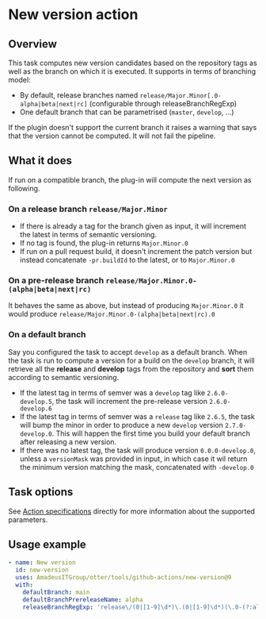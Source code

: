 # New version action

## Overview

This task computes new version candidates based on the repository tags as well as the branch on which it is executed.
It supports in terms of branching model:

* By default, release branches named ``release/Major.Minor[.0-alpha|beta|next|rc]`` (configurable through releaseBranchRegExp)
* One default branch that can be parametrised (``master``, ``develop``, ...)

If the plugin doesn't support the current branch it raises a warning that says that the version cannot be computed.
It will not fail the pipeline.

## What it does

If run on a compatible branch, the plug-in will compute the next version as following.

### On a release branch ``release/Major.Minor``

* If there is already a tag for the branch given as input, it will increment the latest in terms of semantic versioning.
* If no tag is found, the plug-in returns ``Major.Minor.0``
* If run on a pull request build, it doesn't increment the patch version but instead concatenate ``-pr.buildId`` to the latest, or to ``Major.Minor.0``

### On a pre-release branch ``release/Major.Minor.0-(alpha|beta|next|rc)``

It behaves the same as above, but instead of producing ``Major.Minor.0`` it would produce ``release/Major.Minor.0-(alpha|beta|next|rc).0``

### On a default branch

Say you configured the task to accept ``develop`` as a default branch.
When the task is run to compute a version for a build on the ``develop`` branch, it will retrieve all the __release__ and __develop__ tags from the repository and __sort__ them according to semantic versioning.

* If the latest tag in terms of semver was a ``develop`` tag like ``2.6.0-develop.5``, the task will increment the pre-release version ``2.6.0-develop.6``
* If the latest tag in terms of semver was a ``release`` tag like ``2.6.5``, the task will bump the minor in order to produce a new ``develop`` version ``2.7.0-develop.0``. This will happen the first time you build your default branch after releasing a new version.
* If there was no latest tag, the task will produce version ``0.0.0-develop.0``, unless a ``versionMask`` was provided in input, in which case it wil return the minimum version matching the mask, concatenated with ``-develop.0``

## Task options

See [Action specifications](action.yml) directly for more information about the supported parameters.

## Usage example

```yaml
- name: New version
  id: new-version
  uses: AmadeusITGroup/otter/tools/github-actions/new-version@9
  with:
    defaultBranch: main
    defaultBranchPrereleaseName: alpha
    releaseBranchRegExp: 'release\/(0|[1-9]\d*)\.(0|[1-9]\d*)(\.0-(?:alpha|beta|next|rc))?$'
```
